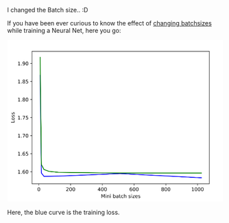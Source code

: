 I changed the Batch size.. :D

If you have been ever curious to know the effect of [changing batchsizes](https://www.youtube.com/watch?v=vVX9vld3vrY) while training a Neural Net, here you go:


![Batch size graph for test and train](https://github.com/rahulunair/batch_sizes/blob/master/batch_size.png)

Here, the blue curve is the training loss.
